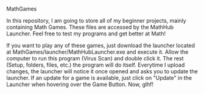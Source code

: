 MathGames

In this repository, I am going to store all of my beginner projects, mainly containing Math Games. These files are accessed by the MathHub Launcher.
Feel free to test my programs and get better at Math!

If you want to play any of these games, just download the launcher located at MathGames/launcher/MathHubLauncher.exe and execute it. Allow the computer to run this program (Virus Scan)
and double click it. The rest (Setup, folders, files, etc.) the program will do itself. Everytime I upload changes, the launcher will notice it once opened and asks you to update the launcher.
If an update for a game is available, just click on "Update" in the Launcher when hovering over the Game Button. Now, glhf!
